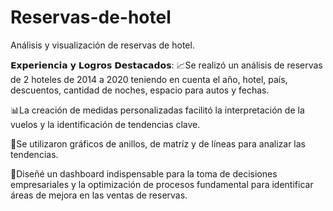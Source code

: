 # Reservas-de-hotel
Análisis y visualización de reservas de hotel.

𝗘𝘅𝗽𝗲𝗿𝗶𝗲𝗻𝗰𝗶𝗮 𝘆 𝗟𝗼𝗴𝗿𝗼𝘀 𝗗𝗲𝘀𝘁𝗮𝗰𝗮𝗱𝗼𝘀:⁣
📈Se realizó un análisis de reservas de 2 hoteles de 2014 a 2020 teniendo en cuenta el año, hotel, país, descuentos, cantidad de noches, espacio para autos y fechas.

📊⁣⁣⁣La creación de medidas personalizadas facilitó la interpretación de la vuelos y la identificación de tendencias clave. 

🦄Se utilizaron gráficos de anillos, de matríz y de líneas para analizar las tendencias.

⁣🔎Diseñé un dashboard indispensable para la toma de decisiones empresariales y la optimización de procesos fundamental para identificar áreas de mejora en las ventas de reservas.
